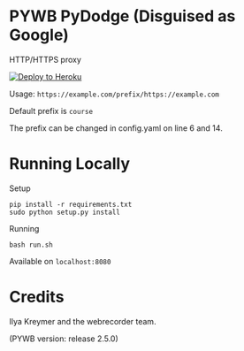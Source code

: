 # PYWB PyDodge (Disguised as Google)

HTTP/HTTPS proxy

[![Deploy to Heroku](https://www.herokucdn.com/deploy/button.svg)](https://heroku.com/deploy?template=https://github.com/irhrhd/PyDodge)

Usage: `https://example.com/prefix/https://example.com`

Default prefix is `course`

The prefix can be changed in config.yaml on line 6 and 14.

# Running Locally

Setup

`pip install -r requirements.txt`  
`sudo python setup.py install`

Running

`bash run.sh`

Available on `localhost:8080`

# Credits

Ilya Kreymer and the webrecorder team.

(PYWB version: release 2.5.0)
